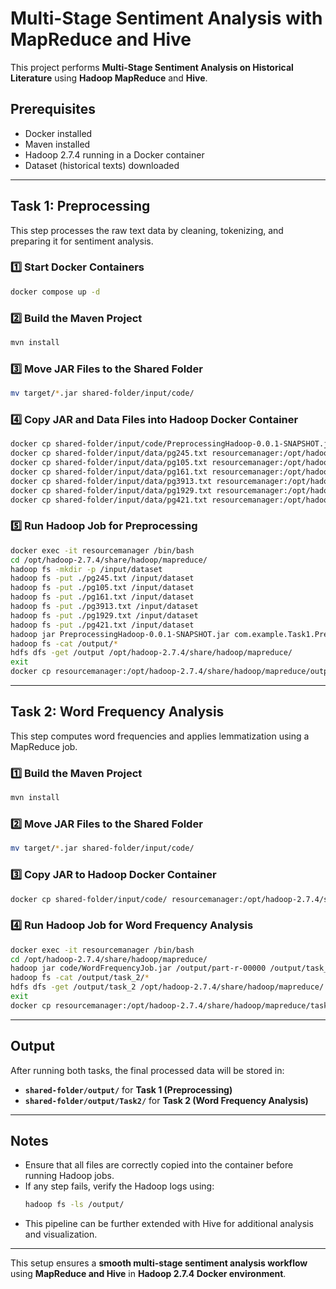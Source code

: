 # Multi-Stage Sentiment Analysis with MapReduce and Hive

This project performs **Multi-Stage Sentiment Analysis on Historical Literature** using **Hadoop MapReduce** and **Hive**.

## **Prerequisites**
- Docker installed
- Maven installed
- Hadoop 2.7.4 running in a Docker container
- Dataset (historical texts) downloaded

---

## **Task 1: Preprocessing**
This step processes the raw text data by cleaning, tokenizing, and preparing it for sentiment analysis.

### **1️⃣ Start Docker Containers**
```sh
docker compose up -d
```

### **2️⃣ Build the Maven Project**
```sh
mvn install
```

### **3️⃣ Move JAR Files to the Shared Folder**
```sh
mv target/*.jar shared-folder/input/code/
```

### **4️⃣ Copy JAR and Data Files into Hadoop Docker Container**
```sh
docker cp shared-folder/input/code/PreprocessingHadoop-0.0.1-SNAPSHOT.jar resourcemanager:/opt/hadoop-2.7.4/share/hadoop/mapreduce/
docker cp shared-folder/input/data/pg245.txt resourcemanager:/opt/hadoop-2.7.4/share/hadoop/mapreduce/
docker cp shared-folder/input/data/pg105.txt resourcemanager:/opt/hadoop-2.7.4/share/hadoop/mapreduce/
docker cp shared-folder/input/data/pg161.txt resourcemanager:/opt/hadoop-2.7.4/share/hadoop/mapreduce/
docker cp shared-folder/input/data/pg3913.txt resourcemanager:/opt/hadoop-2.7.4/share/hadoop/mapreduce/
docker cp shared-folder/input/data/pg1929.txt resourcemanager:/opt/hadoop-2.7.4/share/hadoop/mapreduce/
docker cp shared-folder/input/data/pg421.txt resourcemanager:/opt/hadoop-2.7.4/share/hadoop/mapreduce/
```

### **5️⃣ Run Hadoop Job for Preprocessing**
```sh
docker exec -it resourcemanager /bin/bash
cd /opt/hadoop-2.7.4/share/hadoop/mapreduce/
hadoop fs -mkdir -p /input/dataset
hadoop fs -put ./pg245.txt /input/dataset
hadoop fs -put ./pg105.txt /input/dataset
hadoop fs -put ./pg161.txt /input/dataset
hadoop fs -put ./pg3913.txt /input/dataset
hadoop fs -put ./pg1929.txt /input/dataset
hadoop fs -put ./pg421.txt /input/dataset
hadoop jar PreprocessingHadoop-0.0.1-SNAPSHOT.jar com.example.Task1.PreprocessingDriver /input/dataset /output
hadoop fs -cat /output/*
hdfs dfs -get /output /opt/hadoop-2.7.4/share/hadoop/mapreduce/
exit
docker cp resourcemanager:/opt/hadoop-2.7.4/share/hadoop/mapreduce/output/ shared-folder/output/
```

---

## **Task 2: Word Frequency Analysis**
This step computes word frequencies and applies lemmatization using a MapReduce job.

### **1️⃣ Build the Maven Project**
```sh
mvn install
```

### **2️⃣ Move JAR Files to the Shared Folder**
```sh
mv target/*.jar shared-folder/input/code/
```

### **3️⃣ Copy JAR to Hadoop Docker Container**
```sh
docker cp shared-folder/input/code/ resourcemanager:/opt/hadoop-2.7.4/share/hadoop/mapreduce/
```

### **4️⃣ Run Hadoop Job for Word Frequency Analysis**
```sh
docker exec -it resourcemanager /bin/bash
cd /opt/hadoop-2.7.4/share/hadoop/mapreduce/
hadoop jar code/WordFrequencyJob.jar /output/part-r-00000 /output/task_2
hadoop fs -cat /output/task_2/*
hdfs dfs -get /output/task_2 /opt/hadoop-2.7.4/share/hadoop/mapreduce/
exit
docker cp resourcemanager:/opt/hadoop-2.7.4/share/hadoop/mapreduce/task_2/ shared-folder/output/Task2
```

---

## **Output**
After running both tasks, the final processed data will be stored in:
- **`shared-folder/output/`** for **Task 1 (Preprocessing)**
- **`shared-folder/output/Task2/`** for **Task 2 (Word Frequency Analysis)**

---

## **Notes**
- Ensure that all files are correctly copied into the container before running Hadoop jobs.
- If any step fails, verify the Hadoop logs using:
  ```sh
  hadoop fs -ls /output/
  ```
- This pipeline can be further extended with Hive for additional analysis and visualization.

---

This setup ensures a **smooth multi-stage sentiment analysis workflow** using **MapReduce and Hive** in **Hadoop 2.7.4 Docker environment**.
